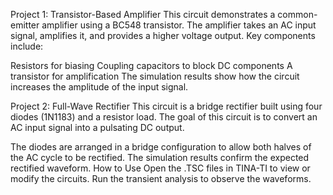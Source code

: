 Project 1: Transistor-Based Amplifier
This circuit demonstrates a common-emitter amplifier using a BC548 transistor. The amplifier takes an AC input signal, amplifies it, and provides a higher voltage output. Key components include:

Resistors for biasing
Coupling capacitors to block DC components
A transistor for amplification
The simulation results show how the circuit increases the amplitude of the input signal.

Project 2: Full-Wave Rectifier
This circuit is a bridge rectifier built using four diodes (1N1183) and a resistor load. The goal of this circuit is to convert an AC input signal into a pulsating DC output.

The diodes are arranged in a bridge configuration to allow both halves of the AC cycle to be rectified.
The simulation results confirm the expected rectified waveform.
How to Use
Open the .TSC files in TINA-TI to view or modify the circuits.
Run the transient analysis to observe the waveforms.
